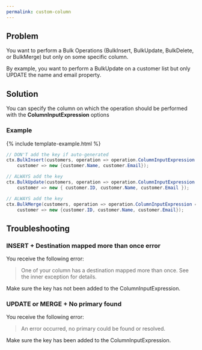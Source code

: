 ```yaml
---
permalink: custom-column
---
```


## Problem
You want to perform a Bulk Operations (BulkInsert, BulkUpdate, BulkDelete, or BulkMerge) but only on some specific column.

By example, you want to perform a BulkUpdate on a customer list but only UPDATE the name and email property.

## Solution
You can specify the column on which the operation should be performed with the **ColumnInputExpression** options

### Example

{% include template-example.html %} 
```csharp
// DON'T add the key if auto-generated
ctx.BulkInsert(customers, operation => operation.ColumnInputExpression =
    customer => new {customer.Name, customer.Email});

// ALWAYS add the key
ctx.BulkUpdate(customers, operation => operation.ColumnInputExpression =
    customer => new { customer.ID, customer.Name, customer.Email });

// ALWAYS add the key
ctx.BulkMerge(customers, operation => operation.ColumnInputExpression =
    customer => new {customer.ID, customer.Name, customer.Email});
```

## Troubleshooting

### INSERT + Destination mapped more than once error
You receive the following error:
> One of your column has a destination mapped more than once. See the inner exception for details.

Make sure the key has not been added to the ColumnInputExpression.

### UPDATE or MERGE + No primary found
You receive the following error:
> An error occurred, no primary could be found or resolved.

Make sure the key has been added to the ColumnInputExpression.
